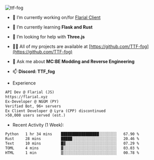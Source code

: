 
<p align="left"> <img src="https://komarev.com/ghpvc/?username=ttf-fog&label=Profile%20views&color=0e75b6&style=flat" alt="ttf-fog" /> </p>

- 🔭 I’m currently working on/for [Flarial Client](https://github.com/flarialmc)

- 🌱 I’m currently learning **Flask and Rust**

- 🤝 I’m looking for help with **Three.js**

- 👨‍💻 All of my projects are available at [https://github.com/TTF-fog](https://github.com/TTF-fog)

- 💬 Ask me about **MC:BE Modding and Reverse Engineering**

- 📫 **Discord: TTF_fog**

- Experience
```txt
API Dev @ Flarial (JS)
https://flarial.xyz
Ex-Developer @ NGGM (PY)
Verified Bot, 96+ servers
Ex Client Developer @ Lyra (CPP) discontinued
>50,000 users served (est.)
```
- Recent Activity (1 Week):
 <!--START_SECTION:waka-->

```txt
Python   1 hr 34 mins    █████████████████░░░░░░░░   67.90 %
Rust     28 mins         █████░░░░░░░░░░░░░░░░░░░░   20.46 %
Text     10 mins         █▓░░░░░░░░░░░░░░░░░░░░░░░   07.29 %
TOML     4 mins          ▓░░░░░░░░░░░░░░░░░░░░░░░░   03.03 %
HTML     1 min           ▒░░░░░░░░░░░░░░░░░░░░░░░░   00.78 %
```

<!--END_SECTION:waka-->
<!--
**TTF-fog/ttf-fog** is a ✨ _special_ ✨ repository because its `README.md` (this file) appears on your GitHub profile.

Here are some ideas to get you started:

🔭 I’m currently working on ...
- 🌱 I’m currently learning ...
- 👯 I’m looking to collaborate on ...
- 🤔 I’m looking for help with ...
- 💬 Ask me about ...
- 📫 How to reach me: ...
- 😄 Pronouns: ...
- ⚡ Fun fact: ...
